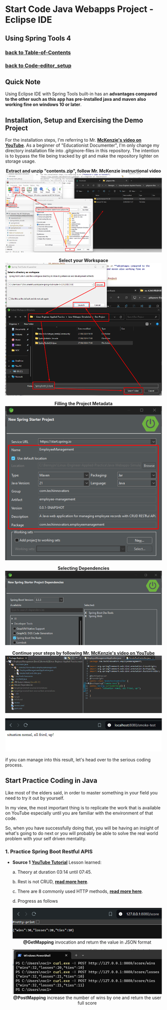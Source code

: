 # Start Code Java Webapps Project - Eclipse IDE
## Using Spring Tools 4
### [**back to Table-of-Contents**](/Java-Webapps-Simulation/2/Code-editor_setup.md)
### [**back to Code-editor_setup**](/Java-Webapps-Simulation/2/Code-editor_setup.md)

## Quick Note
Using Eclipse IDE with Spring Tools built-in has an **advantages compared to the other such as this app has pre-installed java and maven also working fine on windows 10 or later**.

## Installation, Setup and Exercising the Demo Project
  
For the installation steps, I'm referring to Mr. [**McKenzie's video on YouTube**](https://www.youtube.com/watch?v=U-6_gJoWYwM). As a beginner of "Educationist Documenter", I'm only change my directory installation file into .gitginore-files in this repository. The intention is to bypass the file being tracked by git and make the repository lighter on storage usage.

<center>

<b>Extract and unzip "contents.zip", follow Mr. McKenzie instructional video
![Extracting the files](/image-files/spring-tools4-1.png)

Select your Workspace
![Select workspace](/image-files/spring-tools4-2.png) 

Filling the Project Metadata
![Project Metadata](/image-files/spring-tools4-3.png)

Selecting Dependencies
![Dependencies](/image-files/spring-tools4-4.png)

Continue your steps by following Mr. [**McKenzie's video on YouTube**](https://www.youtube.com/watch?v=U-6_gJoWYwM)</b>
![Code](/image-files/spring-tools4-5.png)

![results](/image-files/spring-tools4-6.png)
</center>

if you can manage into this result, let's head over to the serious coding process.

## Start Practice Coding in Java
Like most of the elders said, in order to master something in your field you need to try it out by yourself. 

In my view, the most important thing is to replicate the work that is available on YouTube especially until you are familiar with the environment of that code. 

So, when you have successfully doing that, you will be having an insight of what's going to do next or you will probably be able to solve the real world problem with your self driven mentality.

### 1. Practice Spring Boot Restful APIS 
- **Source 1** [**YouTube Tutorial**](https://www.youtube.com/watch?v=9brw7UzFdTA)
Lesson learned:

    a. Theory at duration 03:14 until 07:45.
    
    b. Rest is not CRUD, [**read more here**](/Additional-Notes/RestAPI&CRUD.md).

    c. There are 8 commonly used HTTP methods, [**read more here**](/Additional-Notes/HTTP_Methods.md).

    d. Progress as follows

    <center>
    
    ![1](/image-files/sts4_progress-1.png)
    <b>@GetMapping</b> invocation and return the value in JSON format 

    ![2](/image-files/sts4_progress-2.png)
    <b>@PostMapping</b> increase the number of wins by one and return the user full score

    
    </center>